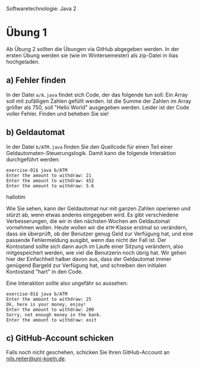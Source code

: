 Softwaretechnologie: Java 2

# Übung 1

Ab Übung 2 sollten die Übungen via GitHub abgegeben werden. In der ersten Übung werden sie (wie im Wintersemester) als zip-Datei in ilias hochgeladen.

## a) Fehler finden

In der Datei `a/A.java` findet sich Code, der das folgende tun soll: Ein Array soll mit zufälligen Zahlen gefüllt werden. Ist die Summe der Zahlen im Array größer als 750, soll "Hello World" ausgegeben werden. Leider ist der Code voller Fehler. Finden und beheben Sie sie!

## b) Geldautomat

In der Datei `b/ATM.java` finden Sie den Quellcode für einen Teil einer Geldautomaten-Steuerungslogik. Damit kann die folgende Interaktion durchgeführt werden:

```
exercise-01$ java b/ATM
Enter the amount to withdraw: 21
Enter the amount to withdraw: 452
Enter the amount to withdraw: 5.6
```


hallotim

Wie Sie sehen, kann der Geldautomat nur mit ganzen Zahlen operieren und stürzt ab, wenn etwas anderes eingegeben wird. Es gibt verschiedene Verbesserungen, die wir in den nächsten Wochen am Geldautomat vornehmen wollen. Heute wollen wir die `ATM`-Klasse erstmal so verändern, dass sie überprüft, ob der Benutzer genug Geld zur Verfügung hat, und eine passende Fehlermeldung ausgibt, wenn das nicht der Fall ist. Der Kontostand sollte sich dann auch im Laufe einer Sitzung verändern, also mitgespeichert werden, wie viel die Benutzerin noch übrig hat. Wir gehen hier der Einfachheit halber davon aus, dass der Geldautomat immer genügend Bargeld zur Verfügung hat, und schreiben den initialen Kontostand "hart" in den Code.


Eine Interaktion sollte also ungefähr so aussehen:
```
exercise-01$ java b/ATM
Enter the amount to withdraw: 25
Ok, here is your money, enjoy!
Enter the amount to withdraw: 200
Sorry, not enough money in the bank.
Enter the amount to withdraw: exit
```


## c) GitHub-Account schicken

Falls noch nicht geschehen, schicken Sie Ihren GitHub-Account an [nils.reiter@uni-koeln.de](mailto:nils.reiter@uni-koeln.de).